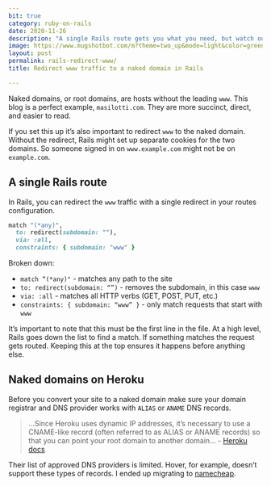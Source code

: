 ```yaml
---
bit: true
category: ruby-on-rails
date: 2020-11-26
description: "A single Rails route gets you what you need, but watch out for a small gotcha."
image: https://www.mugshotbot.com/m?theme=two_up&mode=light&color=green&pattern=diagonal_lines&image=d33ff6b7&url=https://masilotti.com/rails-redirect-www/
layout: post
permalink: rails-redirect-www/
title: Redirect www traffic to a naked domain in Rails 

---
```


Naked domains, or root domains, are hosts without the leading `www`. This blog is a perfect example, `masilotti.com`. They are more succinct, direct, and easier to read.

If you set this up it’s also important to redirect `www` to the naked domain. Without the redirect, Rails might set up separate cookies for the two domains. So someone signed in on `www.example.com` might not be on `example.com`.

## A single Rails route

In Rails, you can redirect the `www` traffic with a single redirect in your routes configuration.

```ruby
match "(*any)",
  to: redirect(subdomain: ""),
  via: :all,
  constraints: { subdomain: "www" }
```

Broken down:
* `match “(*any)"` - matches any path to the site
* `to: redirect(subdomain: “”)` - removes the subdomain, in this case `www`
* `via: :all` - matches all HTTP verbs (GET, POST, PUT, etc.)
* `constraints: { subdomain: “www” }` - only match requests that start with `www`

It’s important to note that this must be the first line in the file. At a high level, Rails goes down the list to find a match. If something matches the request gets routed. Keeping this at the top ensures it happens before anything else.

## Naked domains on Heroku

Before you convert your site to a naked domain make sure your domain registrar and DNS provider works with `ALIAS` or `ANAME` DNS records. 

> …Since Heroku uses dynamic IP addresses, it’s necessary to use a CNAME-like record (often referred to as ALIAS or ANAME records) so that you can point your root domain to another domain… - [Heroku docs](https://devcenter.heroku.com/articles/custom-domains#configuring-dns-for-root-domains)

Their list of approved DNS providers is limited. Hover, for example, doesn’t support these types of records. I ended up migrating to [namecheap](https://www.namecheap.com).

